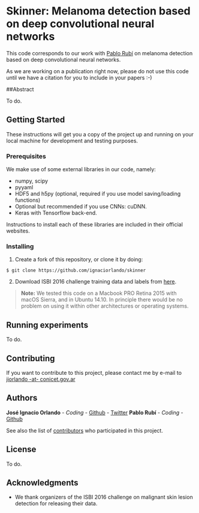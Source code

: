 # Skinner: Melanoma detection based on deep convolutional neural networks

This code corresponds to our work with [Pablo Rubí](github.com/blito) on melanoma detection based on deep convolutional neural networks.

As we are working on a publication right now, please do not use this code until we have a citation for you to include in your papers :-)

##Abstract

To do.

## Getting Started

These instructions will get you a copy of the project up and running on your local machine for development and testing purposes.

### Prerequisites

We make use of some external libraries in our code, namely:

 - numpy, scipy
 - pyyaml
 - HDF5 and h5py (optional, required if you use model saving/loading functions)
 - Optional but recommended if you use CNNs: cuDNN.
 - Keras with Tensorflow back-end.

Instructions to install each of these libraries are included in their official websites.

### Installing

 1. Create a fork of this repository, or clone it by doing:
```
$ git clone https://github.com/ignaciorlando/skinner
```
 2. Download ISBI 2016 challenge training data and labels from [here](https://challenge.kitware.com/#phase/5667455bcad3a56fac786791).

> **Note:** We tested this code on a Macbook PRO Retina 2015 with macOS Sierra, and in Ubuntu 14.10. In principle there would be no problem on using it within other architectures or operating systems.

## Running experiments

To do.


## Contributing

If you want to contribute to this project, please contact me by e-mail to [jiorlando -at- conicet.gov.ar](mailto:jiorlando@conicet.gov.ar)

## Authors

**José Ignacio Orlando** - *Coding* - [Github](https://github.com/ignaciorlando) - [Twitter](https://twitter.com/ignaciorlando)
**Pablo Rubí** - *Coding* - [Github](https://github.com/blito)

See also the list of [contributors](https://github.com/ignaciorlando/skinner/graphs/contributors) who participated in this project.

## License

To do.

## Acknowledgments

* We thank organizers of the ISBI 2016 challenge on malignant skin lesion detection for releasing their data.
